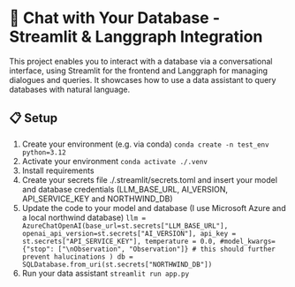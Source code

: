 # 🤖 Chat with Your Database - Streamlit & Langgraph Integration

This project enables you to interact with a database via a conversational interface, using Streamlit for the frontend and Langgraph for managing dialogues and queries. 
It showcases how to use a data assistant to query databases with natural language.



## 📋 Setup

1. Create your environment (e.g. via conda)
   `conda create -n test_env python=3.12`
2. Activate your environment
   `conda activate ./.venv`
3. Install requirements
4. Create your secrets file ./.streamlit/secrets.toml and insert your model and database credentials (LLM_BASE_URL, AI_VERSION, API_SERVICE_KEY and NORTHWIND_DB)
5. Update the code to your model and database (I use Microsoft Azure and a local northwind database)
   `llm = AzureChatOpenAI(base_url=st.secrets["LLM_BASE_URL"],
            openai_api_version=st.secrets["AI_VERSION"],
            api_key = st.secrets["API_SERVICE_KEY"],
            temperature = 0.0,
            #model_kwargs={"stop": ["\nObservation", "Observation"]} # this should further prevent halucinations
        )
        db = SQLDatabase.from_uri(st.secrets["NORTHWIND_DB"])`
6. Run your data assistant
   `streamlit run app.py`


